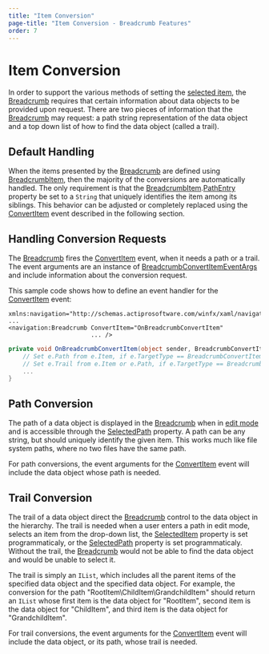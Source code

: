 ```yaml
---
title: "Item Conversion"
page-title: "Item Conversion - Breadcrumb Features"
order: 7
---
```

# Item Conversion

In order to support the various methods of setting the [selected item](item-selection.md), the [Breadcrumb](xref:ActiproSoftware.Windows.Controls.Navigation.Breadcrumb) requires that certain information about data objects to be provided upon request. There are two pieces of information that the [Breadcrumb](xref:ActiproSoftware.Windows.Controls.Navigation.Breadcrumb) may request: a path string representation of the data object and a top down list of how to find the data object (called a trail).

## Default Handling

When the items presented by the [Breadcrumb](xref:ActiproSoftware.Windows.Controls.Navigation.Breadcrumb) are defined using [BreadcrumbItem](xref:ActiproSoftware.Windows.Controls.Navigation.BreadcrumbItem), then the majority of the conversions are automatically handled. The only requirement is that the [BreadcrumbItem](xref:ActiproSoftware.Windows.Controls.Navigation.BreadcrumbItem).[PathEntry](xref:ActiproSoftware.Windows.Controls.Navigation.BreadcrumbItem.PathEntry) property be set to a `String` that uniquely identifies the item among its siblings. This behavior can be adjusted or completely replaced using the [ConvertItem](xref:ActiproSoftware.Windows.Controls.Navigation.Breadcrumb.ConvertItem) event described in the following section.

## Handling Conversion Requests

The [Breadcrumb](xref:ActiproSoftware.Windows.Controls.Navigation.Breadcrumb) fires the [ConvertItem](xref:ActiproSoftware.Windows.Controls.Navigation.Breadcrumb.ConvertItem) event, when it needs a path or a trail.  The event arguments are an instance of [BreadcrumbConvertItemEventArgs](xref:ActiproSoftware.Windows.Controls.Navigation.BreadcrumbConvertItemEventArgs) and include information about the conversion request.

This sample code shows how to define an event handler for the [ConvertItem](xref:ActiproSoftware.Windows.Controls.Navigation.Breadcrumb.ConvertItem) event:

```xaml
xmlns:navigation="http://schemas.actiprosoftware.com/winfx/xaml/navigation"
...
<navigation:Breadcrumb ConvertItem="OnBreadcrumbConvertItem"
                       ... />
```

```csharp
private void OnBreadcrumbConvertItem(object sender, BreadcrumbConvertItemEventArgs e) {
    // Set e.Path from e.Item, if e.TargetType == BreadcrumbConvertItemTargetType.Path
    // Set e.Trail from e.Item or e.Path, if e.TargetType == BreadcrumbConvertItemTargetType.Trail
    ...
}
```

## Path Conversion

The path of a data object is displayed in the [Breadcrumb](xref:ActiproSoftware.Windows.Controls.Navigation.Breadcrumb) when in [edit mode](edit-mode.md) and is accessible through the [SelectedPath](xref:ActiproSoftware.Windows.Controls.Navigation.Breadcrumb.SelectedPath) property. A path can be any string, but should uniquely identify the given item. This works much like file system paths, where no two files have the same path.

For path conversions, the event arguments for the [ConvertItem](xref:ActiproSoftware.Windows.Controls.Navigation.Breadcrumb.ConvertItem) event will include the data object whose path is needed.

## Trail Conversion

The trail of a data object direct the [Breadcrumb](xref:ActiproSoftware.Windows.Controls.Navigation.Breadcrumb) control to the data object in the hierarchy. The trail is needed when a user enters a path in edit mode, selects an item from the drop-down list, the [SelectedItem](xref:ActiproSoftware.Windows.Controls.Navigation.Breadcrumb.SelectedItem) property is set programmaticaly, or the [SelectedPath](xref:ActiproSoftware.Windows.Controls.Navigation.Breadcrumb.SelectedPath) property is set programmaticaly. Without the trail, the [Breadcrumb](xref:ActiproSoftware.Windows.Controls.Navigation.Breadcrumb) would not be able to find the data object and would be unable to select it.

The trail is simply an `IList`, which includes all the parent items of the specified data object and the specified data object. For example, the conversion for the path "RootItem\\ChildItem\\GrandchildItem" should return an `IList` whose first item is the data object for "RootItem", second item is the data object for "ChildItem", and third item is the data object for "GrandchildItem".

For trail conversions, the event arguments for the [ConvertItem](xref:ActiproSoftware.Windows.Controls.Navigation.Breadcrumb.ConvertItem) event will include the data object, or its path, whose trail is needed.
